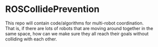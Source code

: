 # ROSCollidePrevention
This repo will contain code/algorithms for multi-robot coordination.  
That is, if there are lots of robots that are moving around together in the same space, how can we make sure they all reach their goals
without colliding with each other.
